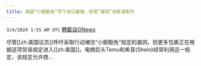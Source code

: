 ```yaml
---
title: 美国“小额豁免”项下进口激增，贸易“漏洞”说愈演愈烈
---
```

`3/4/2024 1:55 AM UTC` [轉載自GNews](https://gnews.org/articles/2362023)

尽管[[zh:美国议员]]呼吁采取行动堵住“小额豁免”规定的漏洞，但更多包裹正在根据这项贸易规定进入[[zh:美国]]。电商巨头Temu和希音(Shein)经常利用这一规定，该规定允许商...
